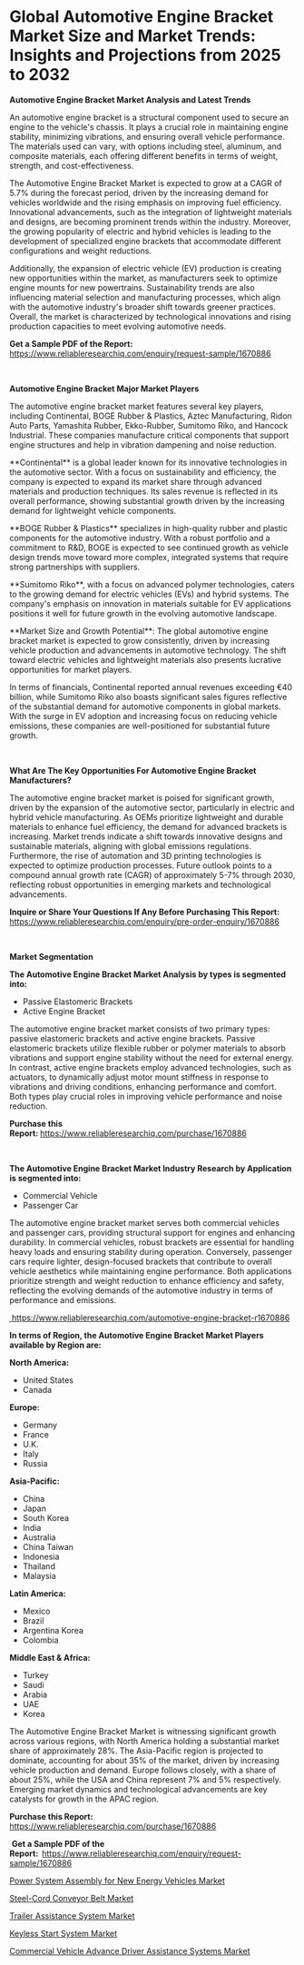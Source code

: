 <p><h1>Global Automotive Engine Bracket Market Size and Market Trends: Insights and Projections from 2025 to 2032</h1></p><p><strong>Automotive Engine Bracket Market Analysis and Latest Trends</strong></p>
<p><p>An automotive engine bracket is a structural component used to secure an engine to the vehicle's chassis. It plays a crucial role in maintaining engine stability, minimizing vibrations, and ensuring overall vehicle performance. The materials used can vary, with options including steel, aluminum, and composite materials, each offering different benefits in terms of weight, strength, and cost-effectiveness.</p><p>The Automotive Engine Bracket Market is expected to grow at a CAGR of 5.7% during the forecast period, driven by the increasing demand for vehicles worldwide and the rising emphasis on improving fuel efficiency. Innovational advancements, such as the integration of lightweight materials and designs, are becoming prominent trends within the industry. Moreover, the growing popularity of electric and hybrid vehicles is leading to the development of specialized engine brackets that accommodate different configurations and weight reductions.</p><p>Additionally, the expansion of electric vehicle (EV) production is creating new opportunities within the market, as manufacturers seek to optimize engine mounts for new powertrains. Sustainability trends are also influencing material selection and manufacturing processes, which align with the automotive industry's broader shift towards greener practices. Overall, the market is characterized by technological innovations and rising production capacities to meet evolving automotive needs.</p></p>
<p><strong>Get a Sample PDF of the Report:&nbsp;</strong> <a href="https://www.reliableresearchiq.com/enquiry/request-sample/1670886?utm_campaign=1137&utm_medium=2&utm_source=Github&utm_content=ia&utm_term=25032025&utm_id=automotive-engine-bracket">https://www.reliableresearchiq.com/enquiry/request-sample/1670886</a></p>
<p>&nbsp;</p>
<p><strong>Automotive Engine Bracket Major Market Players</strong></p>
<p><p>The automotive engine bracket market features several key players, including Continental, BOGE Rubber & Plastics, Aztec Manufacturing, Ridon Auto Parts, Yamashita Rubber, Ekko-Rubber, Sumitomo Riko, and Hancock Industrial. These companies manufacture critical components that support engine structures and help in vibration dampening and noise reduction.</p><p>**Continental** is a global leader known for its innovative technologies in the automotive sector. With a focus on sustainability and efficiency, the company is expected to expand its market share through advanced materials and production techniques. Its sales revenue is reflected in its overall performance, showing substantial growth driven by the increasing demand for lightweight vehicle components.</p><p>**BOGE Rubber & Plastics** specializes in high-quality rubber and plastic components for the automotive industry. With a robust portfolio and a commitment to R&D, BOGE is expected to see continued growth as vehicle design trends move toward more complex, integrated systems that require strong partnerships with suppliers.</p><p>**Sumitomo Riko**, with a focus on advanced polymer technologies, caters to the growing demand for electric vehicles (EVs) and hybrid systems. The company's emphasis on innovation in materials suitable for EV applications positions it well for future growth in the evolving automotive landscape.</p><p>**Market Size and Growth Potential**: The global automotive engine bracket market is expected to grow consistently, driven by increasing vehicle production and advancements in automotive technology. The shift toward electric vehicles and lightweight materials also presents lucrative opportunities for market players. </p><p>In terms of financials, Continental reported annual revenues exceeding €40 billion, while Sumitomo Riko also boasts significant sales figures reflective of the substantial demand for automotive components in global markets. With the surge in EV adoption and increasing focus on reducing vehicle emissions, these companies are well-positioned for substantial future growth.</p></p>
<p>&nbsp;</p>
<p><strong>What Are The Key Opportunities For Automotive Engine Bracket Manufacturers?</strong></p>
<p><p>The automotive engine bracket market is poised for significant growth, driven by the expansion of the automotive sector, particularly in electric and hybrid vehicle manufacturing. As OEMs prioritize lightweight and durable materials to enhance fuel efficiency, the demand for advanced brackets is increasing. Market trends indicate a shift towards innovative designs and sustainable materials, aligning with global emissions regulations. Furthermore, the rise of automation and 3D printing technologies is expected to optimize production processes. Future outlook points to a compound annual growth rate (CAGR) of approximately 5-7% through 2030, reflecting robust opportunities in emerging markets and technological advancements.</p></p>
<p><strong>Inquire or Share Your Questions If Any Before Purchasing This Report:</strong> <a href="https://www.reliableresearchiq.com/enquiry/pre-order-enquiry/1670886?utm_campaign=1137&utm_medium=2&utm_source=Github&utm_content=ia&utm_term=25032025&utm_id=automotive-engine-bracket">https://www.reliableresearchiq.com/enquiry/pre-order-enquiry/1670886</a></p>
<p>&nbsp;</p>
<p><strong>Market Segmentation</strong></p>
<p><strong>The Automotive Engine Bracket Market Analysis by types is segmented into:</strong></p>
<p><ul><li>Passive Elastomeric Brackets</li><li>Active Engine Bracket</li></ul></p>
<p><p>The automotive engine bracket market consists of two primary types: passive elastomeric brackets and active engine brackets. Passive elastomeric brackets utilize flexible rubber or polymer materials to absorb vibrations and support engine stability without the need for external energy. In contrast, active engine brackets employ advanced technologies, such as actuators, to dynamically adjust motor mount stiffness in response to vibrations and driving conditions, enhancing performance and comfort. Both types play crucial roles in improving vehicle performance and noise reduction.</p></p>
<p><strong>Purchase this Report:&nbsp;</strong><a href="https://www.reliableresearchiq.com/purchase/1670886?utm_campaign=1137&utm_medium=2&utm_source=Github&utm_content=ia&utm_term=25032025&utm_id=automotive-engine-bracket">https://www.reliableresearchiq.com/purchase/1670886</a></p>
<p>&nbsp;</p>
<p><strong>The Automotive Engine Bracket Market Industry Research by Application is segmented into:</strong></p>
<p><ul><li>Commercial Vehicle</li><li>Passenger Car</li></ul></p>
<p><p>The automotive engine bracket market serves both commercial vehicles and passenger cars, providing structural support for engines and enhancing durability. In commercial vehicles, robust brackets are essential for handling heavy loads and ensuring stability during operation. Conversely, passenger cars require lighter, design-focused brackets that contribute to overall vehicle aesthetics while maintaining engine performance. Both applications prioritize strength and weight reduction to enhance efficiency and safety, reflecting the evolving demands of the automotive industry in terms of performance and emissions.</p></p>
<p><a href="https://www.reliableresearchiq.com/automotive-engine-bracket-r1670886?utm_campaign=1137&utm_medium=2&utm_source=Github&utm_content=ia&utm_term=25032025&utm_id=automotive-engine-bracket">&nbsp;https://www.reliableresearchiq.com/automotive-engine-bracket-r1670886</a></p>
<p><strong>In terms of Region, the Automotive Engine Bracket Market Players available by Region are:</strong></p>
<p>
    <p> <strong> North America: </strong>
        <ul>
            <li>United States</li>
            <li>Canada</li>
        </ul>
        </p> 
    <p> <strong> Europe: </strong>
        <ul>
            <li>Germany</li>
            <li>France</li>
            <li>U.K.</li>
            <li>Italy</li>
            <li>Russia</li>
        </ul>
        </p> 
    <p> <strong> Asia-Pacific: </strong>
        <ul>
            <li>China</li>
            <li>Japan</li>
            <li>South Korea</li>
            <li>India</li>
            <li>Australia</li>
            <li>China Taiwan</li>
            <li>Indonesia</li>
            <li>Thailand</li>
            <li>Malaysia</li>
        </ul>
        </p> 
    <p> <strong> Latin America: </strong>
        <ul>
            <li>Mexico</li>
            <li>Brazil</li>
            <li>Argentina Korea</li>
            <li>Colombia</li>
        </ul>
        </p> 
    <p> <strong> Middle East & Africa: </strong>
        <ul>
            <li>Turkey</li>
            <li>Saudi</li>
            <li>Arabia</li>
            <li>UAE</li>
            <li>Korea</li>
        </ul>
    </p>
    </p>
<p><p>The Automotive Engine Bracket Market is witnessing significant growth across various regions, with North America holding a substantial market share of approximately 28%. The Asia-Pacific region is projected to dominate, accounting for about 35% of the market, driven by increasing vehicle production and demand. Europe follows closely, with a share of about 25%, while the USA and China represent 7% and 5% respectively. Emerging market dynamics and technological advancements are key catalysts for growth in the APAC region.</p></p>
<p><strong>Purchase this Report: </strong><a href="https://www.reliableresearchiq.com/purchase/1670886?utm_campaign=1137&utm_medium=2&utm_source=Github&utm_content=ia&utm_term=25032025&utm_id=automotive-engine-bracket">https://www.reliableresearchiq.com/purchase/1670886</a></p>
<p>&nbsp;<strong>Get a Sample PDF of the Report:&nbsp;&nbsp;</strong><a href="https://www.reliableresearchiq.com/enquiry/request-sample/1670886?utm_campaign=1137&utm_medium=2&utm_source=Github&utm_content=ia&utm_term=25032025&utm_id=automotive-engine-bracket">https://www.reliableresearchiq.com/enquiry/request-sample/1670886</a></p>
<p><strong></strong></p>
<p><p><a href="https://github.com/navodfetiya/Market-Research-Report-List-1/blob/main/power-system-assembly-for-new-energy-vehicles-market.md?utm_campaign=1137&utm_medium=2&utm_source=Github&utm_content=ia&utm_term=25032025&utm_id=automotive-engine-bracket">Power System Assembly for New Energy Vehicles Market</a></p><p><a href="https://github.com/hurstsaqibyl/Market-Research-Report-List-1/blob/main/steel-cord-conveyor-belt-market.md?utm_campaign=1137&utm_medium=2&utm_source=Github&utm_content=ia&utm_term=25032025&utm_id=automotive-engine-bracket">Steel-Cord Conveyor Belt Market</a></p><p><a href="https://github.com/burnicndole/Market-Research-Report-List-1/blob/main/trailer-assistance-system-market.md?utm_campaign=1137&utm_medium=2&utm_source=Github&utm_content=ia&utm_term=25032025&utm_id=automotive-engine-bracket">Trailer Assistance System Market</a></p><p><a href="https://github.com/rutupueyed/Market-Research-Report-List-1/blob/main/keyless-start-system-market.md?utm_campaign=1137&utm_medium=2&utm_source=Github&utm_content=ia&utm_term=25032025&utm_id=automotive-engine-bracket">Keyless Start System Market</a></p><p><a href="https://github.com/cevzarvargem/Market-Research-Report-List-1/blob/main/commercial-vehicle-advance-driver-assistance-systems-market.md?utm_campaign=1137&utm_medium=2&utm_source=Github&utm_content=ia&utm_term=25032025&utm_id=automotive-engine-bracket">Commercial Vehicle Advance Driver Assistance Systems Market</a></p></p>